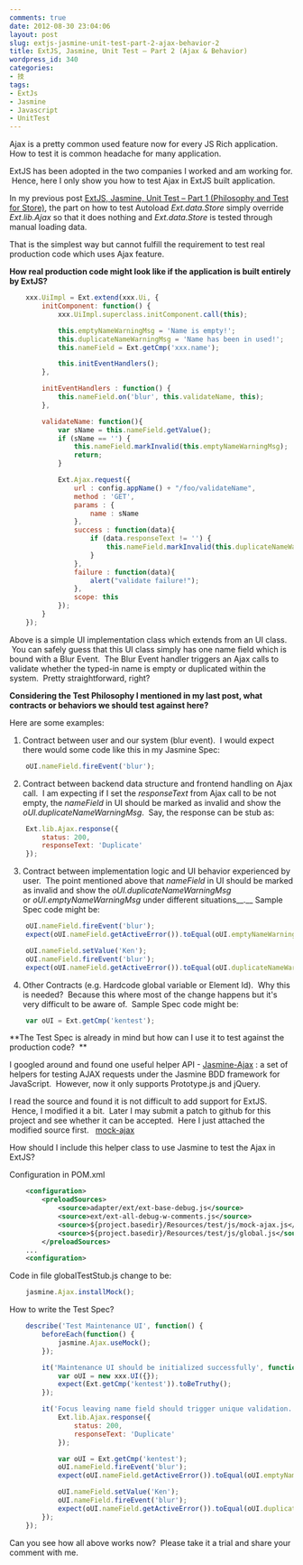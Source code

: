 ```yaml
---
comments: true
date: 2012-08-30 23:04:06
layout: post
slug: extjs-jasmine-unit-test-part-2-ajax-behavior-2
title: ExtJS, Jasmine, Unit Test – Part 2 (Ajax & Behavior)
wordpress_id: 340
categories:
- 技
tags:
- ExtJs
- Jasmine
- Javascript
- UnitTest
---
```


Ajax is a pretty common used feature now for every JS Rich application. How to test it is common headache for many application.

ExtJS has been adopted in the two companies I worked and am working for.  Hence, here I only show you how to test Ajax in ExtJS built application.

In my previous post [ExtJS, Jasmine, Unit Test – Part 1 (Philosophy and Test for Store)](http://thinkingincrowd.me/2012/08/13/extjs-jasmine-unit-test-part-1-philosophy-and-test-for-store/), the part on how to test Autoload _Ext.data.Store_ simply override _Ext.lib.Ajax_ so that it does nothing and _Ext.data.Store_ is tested through manual loading data.

That is the simplest way but cannot fulfill the requirement to test real production code which uses Ajax feature.

**How real production code might look like if the application is built entirely by ExtJS?**

```javascript
    xxx.UiImpl = Ext.extend(xxx.Ui, {
        initComponent: function() {
            xxx.UiImpl.superclass.initComponent.call(this);

            this.emptyNameWarningMsg = 'Name is empty!';
            this.duplicateNameWarningMsg = 'Name has been in used!';
            this.nameField = Ext.getCmp('xxx.name');

            this.initEventHandlers();
        },

        initEventHandlers : function() {
            this.nameField.on('blur', this.validateName, this);
        },

        validateName: function(){
            var sName = this.nameField.getValue();
            if (sName == '') {
                this.nameField.markInvalid(this.emptyNameWarningMsg);
                return;
            }

            Ext.Ajax.request({
                url : config.appName() + "/foo/validateName",
                method : 'GET',
                params : {
                    name : sName
                },
                success : function(data){
                    if (data.responseText != '') {
                        this.nameField.markInvalid(this.duplicateNameWarningMsg);
                    }
                },
                failure : function(data){
                    alert("validate failure!");
                },
                scope: this
            });
        }
    });
```

Above is a simple UI implementation class which extends from an UI class.  You can safely guess that this UI class simply has one name field which is bound with a Blur Event.  The Blur Event handler triggers an Ajax calls to validate whether the typed-in name is empty or duplicated within the system.  Pretty straightforward, right?

**Considering the Test Philosophy I mentioned in my last post, what contracts or behaviors we should test against here?**

Here are some examples:




  1. Contract between user and our system (blur event).  I would expect there would some code like this in my Jasmine Spec:

```javascript
    oUI.nameField.fireEvent('blur');
```




  2. Contract between backend data structure and frontend handling on Ajax call.  I am expecting if I set the _responseText_ from Ajax call to be not empty, the _nameField_ in UI should be marked as invalid and show the _oUI.duplicateNameWarningMsg_.  Say, the response can be stub as:

```javascript
    Ext.lib.Ajax.response({
        status: 200,
        responseText: 'Duplicate'
    });
```




  3. Contract between implementation logic and UI behavior experienced by user.  The point mentioned above that _nameField_ in UI should be marked as invalid and show the _oUI.duplicateNameWarningMsg_ or _oUI.emptyNameWarningMsg_ under different situations__.__ Sample Spec code might be:

```javascript
    oUI.nameField.fireEvent('blur');
    expect(oUI.nameField.getActiveError()).toEqual(oUI.emptyNameWarningMsg);

    oUI.nameField.setValue('Ken');
    oUI.nameField.fireEvent('blur');
    expect(oUI.nameField.getActiveError()).toEqual(oUI.duplicateNameWarningMsg);
```




  4. Other Contracts (e.g. Hardcode global variable or Element Id).  Why this is needed?  Because this where most of the change happens but it's very difficult to be aware of.  Sample Spec code might be:

```javascript
    var oUI = Ext.getCmp('kentest');
```




**The Test Spec is already in mind but how can I use it to test against the production code?  **

I googled around and found one useful helper API - [Jasmine-Ajax](http://github.com/pivotal/jasmine-ajax) : a set of helpers for testing AJAX requests under the Jasmine BDD framework for JavaScript.  However, now it only supports Prototype.js and jQuery.

I read the source and found it is not difficult to add support for ExtJS.  Hence, I modified it a bit.  Later I may submit a patch to github for this project and see whether it can be accepted.  Here I just attached the modified source first.   [mock-ajax](https://dl.dropbox.com/u/17182499/blog/2012/08/mock-ajax.js)

How should I include this helper class to use Jasmine to test the Ajax in ExtJS?

Configuration in POM.xml

```xml
    <configuration>
        <preloadSources>
            <source>adapter/ext/ext-base-debug.js</source>
            <source>ext/ext-all-debug-w-comments.js</source>
            <source>${project.basedir}/Resources/test/js/mock-ajax.js</source>
            <source>${project.basedir}/Resources/test/js/global.js</source>
        </preloadSources>
    ...
    <configuration>
```

Code in file globalTestStub.js change to be:

```javascript
    jasmine.Ajax.installMock();
```

How to write the Test Spec?

```javascript
    describe('Test Maintenance UI', function() {
        beforeEach(function() {
            jasmine.Ajax.useMock();
        });

        it('Maintenance UI should be initialized successfully', function() {
            var oUI = new xxx.UI({});
            expect(Ext.getCmp('kentest')).toBeTruthy();
        });

        it('Focus leaving name field should trigger unique validation.', function() {
            Ext.lib.Ajax.response({
                status: 200,
                responseText: 'Duplicate'
            });

            var oUI = Ext.getCmp('kentest');
            oUI.nameField.fireEvent('blur');
            expect(oUI.nameField.getActiveError()).toEqual(oUI.emptyNameWarningMsg);

            oUI.nameField.setValue('Ken');
            oUI.nameField.fireEvent('blur');
            expect(oUI.nameField.getActiveError()).toEqual(oUI.duplicateNameWarningMsg);
        });
    });
```

Can you see how all above works now?  Please take it a trial and share your comment with me.
